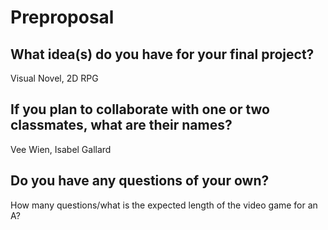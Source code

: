 # Preproposal

## What idea(s) do you have for your final project?

Visual Novel,
2D RPG


## If you plan to collaborate with one or two classmates, what are their names?

Vee Wien, Isabel Gallard

## Do you have any questions of your own?

How many questions/what is the expected length of the video game for an A? 
